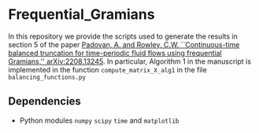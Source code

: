 # Frequential_Gramians

In this repository we provide the scripts used to generate the results in section 5 of the paper [Padovan, A. and Rowley, C.W. ``Continuous-time balanced truncation for time-periodic fluid flows using frequential Gramians,'' arXiv:2208.13245](https://arxiv.org/pdf/2208.13245.pdf). In particular, Algorithm 1 in the manuscript is implemented in the function `compute_matrix_X_alg1` in the file `balancing_functions.py`

## Dependencies
- Python modules `numpy` `scipy` `time` and `matplotlib`

